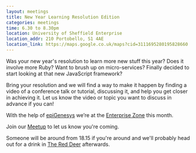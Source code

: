 ```yaml
---
layout: meetings
title: New Year Learning Resolution Edition
categories: meetings
time: 6.30 to 8.30pm
location: University of Sheffield Enterprise
location_addr: 210 Portobello, S1 4AE
location_link: https://maps.google.co.uk/maps?cid=3111695280195828660
---
```


Was your new year's resolution to learn more new stuff this year? Does
it involve more Ruby? Want to brush up on micro-services? Finally
decided to start looking at that new JavaScript framework?

Bring your resolution and we will find a way to make it happen by
finding a video of a conference talk or tutorial, discussing it, and
help you get closer in achieving it. Let us know the video or topic you
want to discuss in advance if you can!

With the help of [epiGenesys](http://www.epigenesys.org.uk/) we’re at the [Enterprise Zone](http://enterprise.shef.ac.uk/about-us) this month.

Join our [Meetup](http://www.meetup.com/sheffieldrubyists/events/219662972/) to let us know you're coming.

Someone will be around from 18.15 if you're around and we'll probably head out for a drink in [The Red
Deer](http://www.red-deer-sheffield.co.uk/) afterwards.
